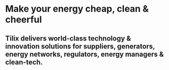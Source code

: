 # Make your energy cheap, clean & cheerful

## Tilix delivers world-class technology & innovation solutions for suppliers, generators, energy networks, regulators, energy managers & clean-tech.
